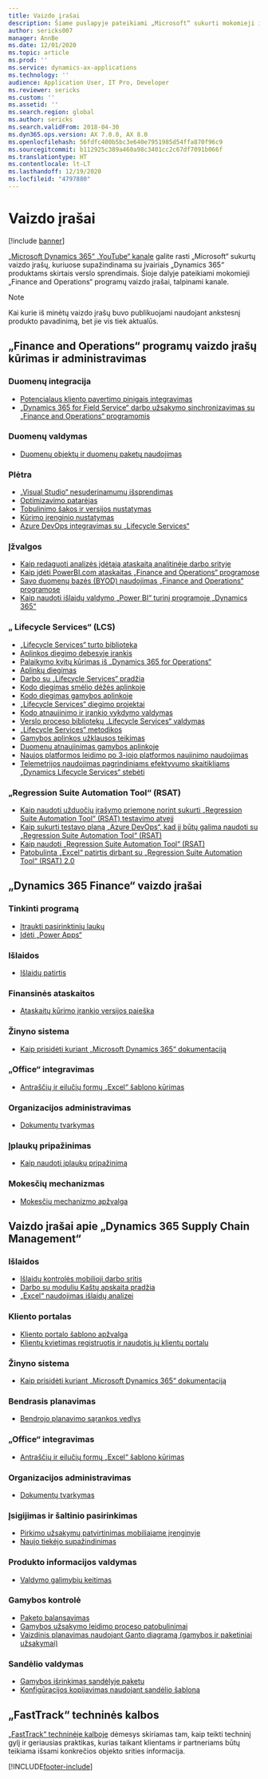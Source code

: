 ```yaml
---
title: Vaizdo įrašai
description: Šiame puslapyje pateikiami „Microsoft“ sukurti mokomieji ir techninės kalbos vaizdo įrašai, susiję su „Finance and Operations“ programomis, pasiekiami „YouTube“ ir kitose svetainėse.
author: sericks007
manager: AnnBe
ms.date: 12/01/2020
ms.topic: article
ms.prod: ''
ms.service: dynamics-ax-applications
ms.technology: ''
audience: Application User, IT Pro, Developer
ms.reviewer: sericks
ms.custom: ''
ms.assetid: ''
ms.search.region: global
ms.author: sericks
ms.search.validFrom: 2018-04-30
ms.dyn365.ops.version: AX 7.0.0, AX 8.0
ms.openlocfilehash: 56fdfc400b5bc3e640e7951985d54ffa870f96c9
ms.sourcegitcommit: b112925c389a460a98c3401cc2c67df7091b066f
ms.translationtype: HT
ms.contentlocale: lt-LT
ms.lasthandoff: 12/19/2020
ms.locfileid: "4797880"
---
```

# <a name="videos"></a>Vaizdo įrašai 

[!include [banner](../includes/banner.md)]

[„Microsoft Dynamics 365“ „YouTube“ kanale](https://www.youtube.com/channel/UCJGCg4rB3QSs8y_1FquelBQ) galite rasti „Microsoft“ sukurtų vaizdo įrašų, kuriuose supažindinama su įvairiais „Dynamics 365“ produktams skirtais verslo sprendimais. Šioje dalyje pateikiami mokomieji „Finance and Operations“ programų vaizdo įrašai, talpinami kanale.

> [!Note]
> Kai kurie iš minėtų vaizdo įrašų buvo publikuojami naudojant ankstesnį produkto pavadinimą, bet jie vis tiek aktualūs.

## <a name="videos-for-finance-and-operations-development-and-administration"></a>„Finance and Operations“ programų vaizdo įrašų kūrimas ir administravimas

### <a name="data-integration"></a>Duomenų integracija

- [Potencialaus kliento pavertimo pinigais integravimas](https://youtu.be/AVV9x5x-XCg)
- [„Dynamics 365 for Field Service“ darbo užsakymo sinchronizavimas su „Finance and Operations“ programomis](https://www.youtube.com/watch?v=46ylO7raZAo&feature=youtu.be)

### <a name="data-management"></a>Duomenų valdymas

- [Duomenų objektų ir duomenų paketų naudojimas](https://www.youtube.com/watch?v=UCyzbA41j8g&feature=youtu.be)

### <a name="development"></a>Plėtra

- [„Visual Studio“ nesuderinamumų išsprendimas](https://youtu.be/4rxO0zUN2zU)
- [Optimizavimo patarėjas](https://www.youtube.com/watch?v=MRsAzgFCUSQ&t=4s)
- [Tobulinimo šakos ir versijos nustatymas](https://www.youtube.com/watch?v=qXLd-NMx9OY)
- [Kūrimo įrenginio nustatymas](https://www.youtube.com/watch?v=cqp9MetfiyM)
- [Azure DevOps integravimas su „Lifecycle Services“](https://www.youtube.com/watch?v=0QyyyUp1zHQ&t=1s)

### <a name="intelligence"></a>Įžvalgos

- [Kaip redaguoti analizės įdėtąją ataskaitą analitinėje darbo srityje](https://youtu.be/_8WlwmSggcQ)
- [Kaip įdėti PowerBI.com ataskaitas „Finance and Operations“ programose](https://youtu.be/gGWuNJDoi-M)
- [Savo duomenų bazės (BYOD) naudojimas „Finance and Operations“ programose](https://www.youtube.com/watch?v=-MaxtBJu2_o&feature=youtu.be)
- [Kaip naudoti išlaidų valdymo „Power BI“ turinį programoje „Dynamics 365“](https://www.youtube.com/watch?v=5jWHnM_C7WM&feature=youtu.be)

### <a name="lifecycle-services-lcs"></a>„ Lifecycle Services“ (LCS)

- [„Lifecycle Services“ turto biblioteka](https://www.youtube.com/watch?v=z-2xMRa1nOs)
- [Aplinkos diegimo debesyje įrankis](https://www.youtube.com/watch?v=igjVt1lbyLQ&t=17s)
- [Palaikymo kvitų kūrimas iš „Dynamics 365 for Operations“](https://www.youtube.com/watch?v=avENUYBTBlA&t=2s)
- [Aplinkų diegimas](https://www.youtube.com/watch?v=FUROjGuhQEA&t=68s)
- [Darbo su „Lifecycle Services“ pradžia](https://www.youtube.com/watch?v=qLBjKAPaqN4&t=24s)
- [Kodo diegimas smėlio dėžės aplinkoje](https://www.youtube.com/watch?v=5azLeOO078k)
- [Kodo diegimas gamybos aplinkoje](https://www.youtube.com/watch?v=ogXo-saZkmE&t=2s)
- [„Lifecycle Services“ diegimo projektai](https://www.youtube.com/watch?v=V1vVOgcTuw4&t=18s)
- [Kodo atnaujinimo ir įrankio vykdymo valdymas](https://www.youtube.com/watch?v=M-AtR6ocYM8&feature=youtu.be)
- [Verslo proceso bibliotekų „Lifecycle Services“ valdymas](https://www.youtube.com/watch?v=S5msxj-2-x0)
- [„Lifecycle Services“ metodikos](https://www.youtube.com/watch?v=YRMJ15DvgZ8)
- [Gamybos aplinkos užklausos teikimas](https://www.youtube.com/watch?v=5j1GapLr3MY&feature=youtu.be)
- [Duomenų atnaujinimas gamybos aplinkoje](https://www.youtube.com/watch?v=VCd5SgkYPTw)
- [Naujos platformos leidimo po 3-iojo platformos naujinimo naudojimas](https://www.youtube.com/watch?v=nkiKP2Au6OQ&feature=youtu.be)
- [Telemetrijos naudojimas pagrindiniams efektyvumo skaitikliams „Dynamics Lifecycle Services“ stebėti](https://www.youtube.com/watch?v=18u6SC8GeFY&feature=youtu.be)

### <a name="regression-suite-automation-tool-rsat"></a>„Regression Suite Automation Tool“ (RSAT)

- [Kaip naudoti užduočių įrašymo priemonę norint sukurti „Regression Suite Automation Tool“ (RSAT) testavimo atvejį](https://youtu.be/bBr4BXAxTNI)
- [Kaip sukurti testavo planą „Azure DevOps“, kad jį būtų galima naudoti su „Regression Suite Automation Tool“ (RSAT)](https://youtu.be/3jIuBleAnQk) 
- [Kaip naudoti „Regression Suite Automation Tool“ (RSAT)](https://youtu.be/uhN9JItzGAk)
- [Patobulinta „Excel“ patirtis dirbant su „Regression Suite Automation Tool“ (RSAT) 2.0](https://youtu.be/fcEkSIVQ1Bg)


## <a name="videos-for-dynamics-365-finance"></a>„Dynamics 365 Finance“ vaizdo įrašai

### <a name="customize-the-app"></a>Tinkinti programą
- [Įtraukti pasirinktinių laukų](https://www.youtube.com/watch?v=gWSGZI9Vtnc)
- [Įdėti „Power Apps“](https://www.youtube.com/watch?v=x3qyA1bH-NY)

### <a name="expenses"></a>Išlaidos
- [Išlaidų patirtis](https://youtu.be/Ocy-MsTvEE0)

### <a name="financial-reporting"></a>Finansinės ataskaitos
- [Ataskaitų kūrimo įrankio versijos paieška](https://www.youtube.com/embed/icfA5Q3kp4w)

### <a name="help-system"></a>Žinyno sistema

- [Kaip prisidėti kuriant „Microsoft Dynamics 365“ dokumentaciją](https://youtu.be/m5djioozRbg)

### <a name="office-integration"></a>„Office“ integravimas

- [Antraščių ir eilučių formų „Excel“ šablono kūrimas](https://www.youtube.com/watch?v=RTicLb-6dbI&feature=youtu.be)

### <a name="organization-administration"></a>Organizacijos administravimas

- [Dokumentų tvarkymas](https://www.youtube.com/watch?v=p4rl1CkiLN4&feature=youtu.be)

### <a name="revenue-recognition"></a>Įplaukų pripažinimas
- [Kaip naudoti įplaukų pripažinimą](https://youtu.be/v3amIsiqvoo)

### <a name="tax-engine"></a>Mokesčių mechanizmas

- [Mokesčių mechanizmo apžvalga](https://www.youtube.com/watch?v=jAFpEBOtNWI&feature=youtu.be)


## <a name="videos-for-dynamics-365-supply-chain-management"></a>Vaizdo įrašai apie „Dynamics 365 Supply Chain Management“

### <a name="costs"></a>Išlaidos
- [Išlaidų kontrolės mobilioji darbo sritis](https://youtu.be/imsuTg8rUVk)
- [Darbo su moduliu Kaštų apskaita pradžia](https://youtu.be/1pUDtJQZ8FU)
- [„Excel“ naudojimas išlaidų analizei](https://youtu.be/-HKHYdClvx8)

### <a name="customer-portal"></a>Kliento portalas
- [Kliento portalo šablono apžvalga](https://youtu.be/nPrqoLuHfV8)
- [Klientų kvietimas registruotis ir naudotis jų klientų portalu](https://youtu.be/drGUYHX9QIQ)

### <a name="help-system"></a>Žinyno sistema

- [Kaip prisidėti kuriant „Microsoft Dynamics 365“ dokumentaciją](https://youtu.be/m5djioozRbg)

### <a name="master-planning"></a>Bendrasis planavimas
- [Bendrojo planavimo sąrankos vedlys](https://youtu.be/c-e6n-8rZb4)

### <a name="office-integration"></a>„Office“ integravimas

- [Antraščių ir eilučių formų „Excel“ šablono kūrimas](https://www.youtube.com/watch?v=RTicLb-6dbI&feature=youtu.be)

### <a name="organization-administration"></a>Organizacijos administravimas

- [Dokumentų tvarkymas](https://www.youtube.com/watch?v=p4rl1CkiLN4&feature=youtu.be)

### <a name="procurement-and-sourcing"></a>Įsigijimas ir šaltinio pasirinkimas

- [Pirkimo užsakymų patvirtinimas mobiliajame įrenginyje](https://youtu.be/gZ-gOlJe7H8)
- [Naujo tiekėjo supažindinimas](https://www.youtube.com/watch?v=0KUc3AGaTKk&feature=youtu.be)

### <a name="product-information-management"></a>Produkto informacijos valdymas
- [Valdymo galimybių keitimas](https://youtu.be/N313FqvRuBc)

### <a name="production-control"></a>Gamybos kontrolė

- [Paketo balansavimas](https://www.youtube.com/watch?v=4SNLWsU9KyI&feature=youtu.be)
- [Gamybos užsakymo leidimo proceso patobulinimai](https://www.youtube.com/watch?v=Rm3ojAz6Zu0&feature=youtu.be)
- [Vaizdinis planavimas naudojant Ganto diagramą (gamybos ir paketiniai užsakymai)](https://youtu.be/BtbuShkGj4I)


### <a name="warehouse-management"></a>Sandėlio valdymas

- [Gamybos išrinkimas sandėlyje paketu](https://youtu.be/8urAJn50dQ8)
- [Konfigūracijos kopijavimas naudojant sandėlio šabloną](https://www.youtube.com/watch?v=K2WIfFlqJYs&feature=youtu.be)

## <a name="fasttrack-tech-talks"></a>„FastTrack“ techninės kalbos

[„FastTrack“ techninėje kalboje](https://community.dynamics.com/365/b/techtalks?c=Finance%20and%20Operations) dėmesys skiriamas tam, kaip teikti techninį gylį ir geriausias praktikas, kurias taikant klientams ir partneriams būtų teikiama išsami konkrečios objekto srities informacija.




[!INCLUDE[footer-include](../../../includes/footer-banner.md)]